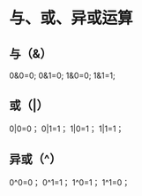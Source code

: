 # 与、或、异或运算

## 与（&）

0&0=0;  0&1=0;  1&0=0;   1&1=1;

## 或（|）

0|0=0；  0|1=1；  1|0=1；  1|1=1；

## 异或（^）

0^0=0；  0^1=1；  1^0=1；  1^1=0；

